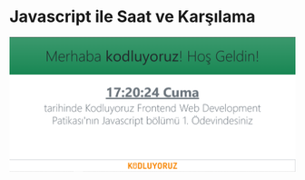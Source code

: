 # Javascript ile  Saat ve Karşılama

![ss](https://github.com/zeynep-dmrl/kodluyoruzFrontendWebDevelopment/blob/main/jsGreetingandClock/img-1.PNG)
